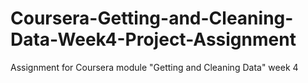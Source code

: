 # Coursera-Getting-and-Cleaning-Data-Week4-Project-Assignment
Assignment for Coursera module "Getting and Cleaning Data" week 4
